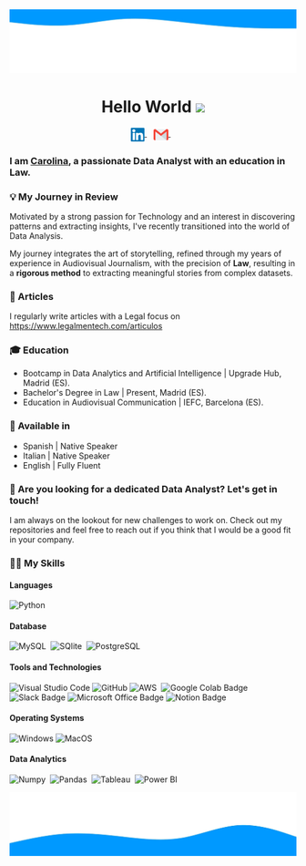 <img src="https://raw.githubusercontent.com/joetancy/joetancy/master/wave%20(1).jpg"/>
<h1 align="center">
Hello World
    <img src="https://media.giphy.com/media/hvRJCLFzcasrR4ia7z/giphy.gif" width="28">
</h1>

<div align="center">
  </div>
<p align="center">
<a href="https://www.linkedin.com/in/cardenastcarolina/" target="_blank">
  <img align="center" alt="Carolina Cardenas Torres | Linkedin" width="24px" src="https://github.com/SatYu26/SatYu26/blob/master/Assets/Linkedin.svg" />
</a> &nbsp;&nbsp;
<a href="mailto:cardenastcarolina@gmail.com" >
  <img align="center" alt="Carolina Cardenas Torres | Gmail" width="26px" src="https://github.com/SatYu26/SatYu26/blob/master/Assets/Gmail.svg" />
</a> &nbsp;&nbsp;
<p>

### I am [Carolina](https://github.com/cardenastcarolina), a passionate Data Analyst with an education in Law.
### 💡 My Journey in Review
Motivated by a strong passion for Technology and an interest in discovering patterns and extracting insights, I've recently transitioned into the world of Data Analysis. 

My journey integrates the art of storytelling, refined through my years of experience in Audiovisual Journalism, with the precision of **Law**, resulting in a **rigorous method** to extracting meaningful stories from complex datasets.

### 📝 Articles

I regularly write articles with a Legal focus on https://www.legalmentech.com/articulos

### 🎓 Education

- Bootcamp in Data Analytics and Artificial Intelligence | Upgrade Hub, Madrid (ES).
- Bachelor's Degree in Law | Present, Madrid (ES).
- Education in Audiovisual Communication | IEFC, Barcelona (ES).

### 💬 Available in

- Spanish | Native Speaker
- Italian | Native Speaker
- English | Fully Fluent
  
### 💼 Are you looking for a dedicated Data Analyst? Let's get in touch!

I am always on the lookout for new challenges to work on. Check out my repositories and feel free to reach out if you think that I would be a good fit in your company.
      
### 👩‍💻 My Skills

#### Languages

![Python](https://img.shields.io/badge/Python-3776AB?style=flat-square&logo=Python&logoColor=white)

#### Database

![MySQL](https://img.shields.io/badge/MySQL-00000F?style=flat&logo=mysql&logoColor=white)&nbsp;
![SQlite](https://img.shields.io/badge/-SQlite-05122A?style=flat&logo=sqlite&logoColor=A8B9CC)&nbsp;
![PostgreSQL](https://img.shields.io/badge/PostgreSQL-316192?style=flat&logo=postgresql&logoColor=green)

#### Tools and Technologies

![Visual Studio Code](https://img.shields.io/badge/Visual_Studio_Code-007ACC?style=flat-square&logo=Visual-Studio-Code&logoColor=white)
![GitHub](https://img.shields.io/badge/GitHub-181717?style=flat-square&logo=GitHub&logoColor=white)
![AWS](https://img.shields.io/badge/Amazon_AWS-232F3E?style=flat&logo=amazon-aws&logoColor=white)&nbsp;
    ![Google Colab Badge](https://img.shields.io/badge/Google%20Colab-F9AB00?logo=googlecolab&logoColor=fff&style=flat)
       ![Slack Badge](https://img.shields.io/badge/Slack-4A154B?logo=slack&logoColor=fff&style=flat)
  ![Microsoft Office Badge](https://img.shields.io/badge/Microsoft%20Office-D83B01?logo=microsoftoffice&logoColor=fff&style=flat)
   ![Notion Badge](https://img.shields.io/badge/Notion-000?logo=notion&logoColor=fff&style=flat)



<!-- ![PyPI](https://img.shields.io/badge/pypi-3775A9?style=flat&logo=pypi&logoColor=white)&nbsp; -->

#### Operating Systems

![Windows](https://img.shields.io/badge/Windows-0078D6?style=flat-square&logo=Windows&logoColor=white)
![MacOS](https://img.shields.io/badge/MacOS-000000?style=flat-square&logo=macOS&logoColor=white)

#### Data Analytics 

![Numpy](https://img.shields.io/badge/Numpy-777BB4?style=flat&logo=numpy&logoColor=white)&nbsp;
![Pandas](https://img.shields.io/badge/Pandas-2C2D72?style=flat&logo=pandas&logoColor=white)&nbsp;<!-- ![Docker](https://img.shields.io/badge/Docker-2CA5E0?style=flat&logo=docker&logoColor=white)&nbsp; -->
![Tableau](https://img.shields.io/badge/Tableau-E97627?style=flat&logo=Tableau&logoColor=white)&nbsp;
![Power BI](https://img.shields.io/badge/PowerBI-F2C811?style=flat&logo=Power%20BI&logoColor=white)
    
<img src="https://raw.githubusercontent.com/joetancy/joetancy/master/wave.jpg"/>
